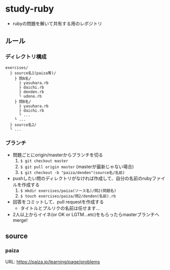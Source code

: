 # study-ruby
- rubyの問題を解いて共有する用のレポジトリ

## ルール
### ディレクトリ構成
```
exercises/
  ├ source名1(paiza等)/
    ├ 問A名/
      ├ yasuhara.rb
      ├ daichi.rb
      ├ denden.rb
      └ udono.rb
    ├ 問B名/
      ├ yasuhara.rb
      ├ daichi.rb
      └ ...
    └ ...
  ├ source名2/
  └ ...
```

### ブランチ
- 問題ごとにorigin/masterからブランチを切る
  1. `$ git checkout master`
  2. `$ git pull origin master` (masterが最新じゃない場合)
  3. `$ git checkout -b "paiza/denden"(source名/名前)`
- pushしたい問のディレクトリがなければ作成して、自分の名前のrubyファイルを作成する
  1. `$ mkdir exercises/paiza(ソース名)/問2(問題名)`
  2. `$ touch exercises/paiza/問2/denden(名前).rb`
- 回答をコミットして、pull requestを作成する
  - タイトルとプルリクの名前は任せます...
- 2人以上からイイネ(or OK or LGTM...etc)をもらったらmasterブランチへmerge!

## source
### paiza
URL: https://paiza.jp/learning/page/problems
